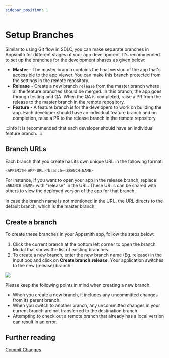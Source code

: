 ```yaml
---
sidebar_position: 1
---
```

# Setup Branches

Similar to using Git flow in SDLC, you can make separate branches in Appsmith for different stages of your app development. It's recommended to set up the branches for the development phases as given below:

- **Master** - The master branch contains the final version of the app that's accessible to the app viewer. You can make this branch protected from the settings in the remote repository.
- **Release** - Create a  new branch `release` from the master branch where all the feature branches should be merged. In this branch, the app goes through testing and QA. When the QA is completed, raise a PR from the release to the master branch in the remote repository.
- **Feature** - A feature branch is for the developers to work on building the app. Each developer should have an individual feature branch and on completion, raise a PR to the release branch in the remote repository

:::info
It is recommended that each developer should have an individual feature branch.
:::

## Branch URLs

Each branch that you create has its own unique URL in the following format:

```javascript
<APPSMITH-APP-URL>?branch=<BRANCH-NAME>
```
For instance, if you want to open your app in the release branch, replace `<BRANCH-NAME>` with "release" in the URL. These URLs can be shared with others to view the deployed version of the app for that branch.

In case the branch name is not mentioned in the URL, the URL directs to the default branch, which is the master branch. 

## Create a branch

To create these branches in your Appsmith app, follow the steps below:

1. Click the current branch at the bottom left corner to open the branch Modal that shows the list of existing branches.
2. To create a new branch, enter the new branch name (Eg. release) in the input box and click on **Create branch:release**. Your application switches to the new (release) branch.

![](/img/create_branch.gif)

Please keep the following points in mind when creating a new branch:

- When you create a new branch, it includes any uncommitted changes from its parent branch.
- When you switch to another branch, any uncommitted changes in your current branch are not transferred to the destination branch.
- Attempting to check out a remote branch that already has a local version can result in an error.

## Further reading

[Commit Changes](/advanced-concepts/version-control-with-git/commit-and-push)

